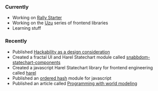 ### Currently

- Working on [Rally Starter](https://rallystarter.com)
- Working on the [Uzu](https://github.com/uzujs/uzu) series of frontend libraries
- Learning stuff

### Recently

- Published [Hackability as a design consideration](/Hackability-as-a-design-consideration)
- Created a fractal UI and Harel Statechart module called [snabbdom-statechart-components](https://github.com/jayrbolton/snabbdom-statechart-components)
- Created a javascript Harel Statechart library for frontend engineering called [harel](https://github.com/jayrbolton/harel)
- Published an [ordered hash](https://github.com/jayrbolton/ordered-hash) module for javascript
- Published an article called [Programming with world modeling](http://www.jayrbolton.com/programming-from-world-models/)
